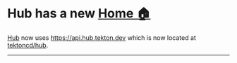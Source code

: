 # Hub has a new [Home 🏠][home]

[Hub][hub] now uses <https://api.hub.tekton.dev> which is now located
at [tektoncd/hub](https://github.com/tektoncd/hub).

---

[home]: https://github.com/tektoncd/hub
[hub]: https://hub.tekton.dev/

